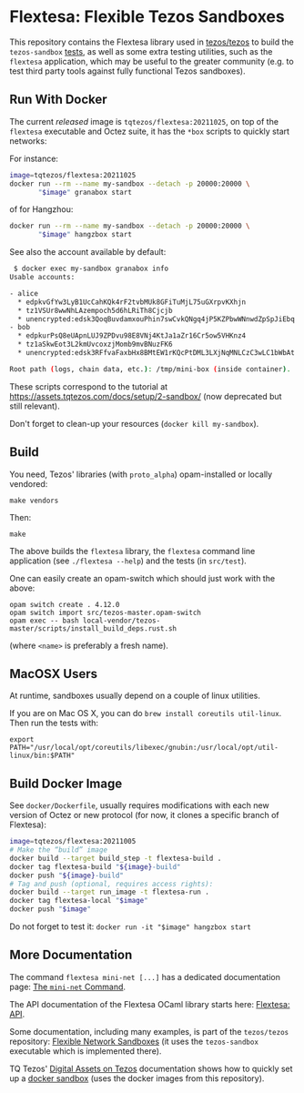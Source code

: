 Flextesa: Flexible Tezos Sandboxes
==================================

This repository contains the Flextesa library used in
[tezos/tezos](https://gitlab.com/tezos/tezos) to build the `tezos-sandbox`
[tests](https://tezos.gitlab.io/developer/flextesa.html), as well as some extra
testing utilities, such as the `flextesa` application, which may be useful to
the greater community (e.g. to test third party tools against fully functional
Tezos sandboxes).


<!--TOC-->


## Run With Docker

The current _released_ image is `tqtezos/flextesa:20211025`, on top of the
`flextesa` executable and Octez suite, it has the `*box` scripts to quickly
start networks:

For instance:

```sh
image=tqtezos/flextesa:20211025
docker run --rm --name my-sandbox --detach -p 20000:20000 \
       "$image" granabox start
```

of for Hangzhou:


```sh
docker run --rm --name my-sandbox --detach -p 20000:20000 \
       "$image" hangzbox start
```

See also the account available by default:

```sh
 $ docker exec my-sandbox granabox info
Usable accounts:

- alice
  * edpkvGfYw3LyB1UcCahKQk4rF2tvbMUk8GFiTuMjL75uGXrpvKXhjn
  * tz1VSUr8wwNhLAzempoch5d6hLRiTh8Cjcjb
  * unencrypted:edsk3QoqBuvdamxouPhin7swCvkQNgq4jP5KZPbwWNnwdZpSpJiEbq
- bob
  * edpkurPsQ8eUApnLUJ9ZPDvu98E8VNj4KtJa1aZr16Cr5ow5VHKnz4
  * tz1aSkwEot3L2kmUvcoxzjMomb9mvBNuzFK6
  * unencrypted:edsk3RFfvaFaxbHx8BMtEW1rKQcPtDML3LXjNqMNLCzC3wLC1bWbAt

Root path (logs, chain data, etc.): /tmp/mini-box (inside container).
```

These scripts correspond to the tutorial at
<https://assets.tqtezos.com/docs/setup/2-sandbox/> (now deprecated but still
relevant).

Don't forget to clean-up your resources (`docker kill my-sandbox`).


## Build

You need, Tezos' libraries (with `proto_alpha`) opam-installed or locally
vendored:

    make vendors

Then:

    make

The above builds the `flextesa` library, the `flextesa` command line application
(see `./flextesa --help`) and the tests (in `src/test`).

One can easily create an opam-switch which should just work with the above:

    opam switch create . 4.12.0
    opam switch import src/tezos-master.opam-switch
    opam exec -- bash local-vendor/tezos-master/scripts/install_build_deps.rust.sh

(where `<name>` is preferably a fresh name).


## MacOSX Users

At runtime, sandboxes usually depend on a couple of linux utilities.

If you are on Mac OS X, you can do `brew install coreutils util-linux`. Then run
the tests with:

```
export PATH="/usr/local/opt/coreutils/libexec/gnubin:/usr/local/opt/util-linux/bin:$PATH"
```

## Build Docker Image

See `docker/Dockerfile`, usually requires modifications with each new version of
Octez or new protocol (for now, it clones a specific branch of Flextesa):

```sh
image=tqtezos/flextesa:20211005
# Make the “build” image
docker build --target build_step -t flextesa-build .
docker tag flextesa-build "${image}-build"
docker push "${image}-build"
# Tag and push (optional, requires access rights):
docker build --target run_image -t flextesa-run .
docker tag flextesa-local "$image"
docker push "$image"
```

Do not forget to test it:
`docker run -it "$image" hangzbox start`

## More Documentation

The command `flextesa mini-net [...]` has a dedicated documentation
page: [The `mini-net` Command](./src/doc/mini-net.md).

The API documentation of the Flextesa OCaml library starts here:
[Flextesa: API](https://tezos.gitlab.io/flextesa/lib-index.html).

Some documentation, including many examples, is part of the `tezos/tezos`
repository:
[Flexible Network Sandboxes](https://tezos.gitlab.io/developer/flextesa.html)
(it uses the `tezos-sandbox` executable which is implemented there).

TQ Tezos' [Digital Assets on Tezos](https://assets.tqtezos.com)
documentation shows how to quickly set up a
[docker sandbox](https://assets.tqtezos.com/setup/2-sandbox)
(uses the docker images from this repository).
